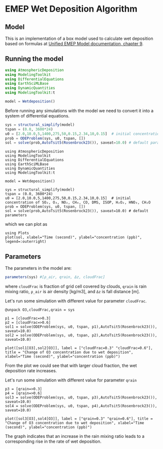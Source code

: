 # EMEP Wet Deposition Algorithm
## Model
This is an implementation of a box model used to calculate wet deposition based on formulas at [Unified EMEP Model documentation, chapter 9](https://www.emep.int/publ/reports/2003/emep_report_1_part1_2003.pdf).

## Running the model
```julia 
using AtmosphericDeposition
using ModelingToolkit
using DifferentialEquations
using EarthSciMLBase
using DynamicQuantities
using ModelingToolkit:t

model = Wetdeposition()
```

Before running any simulations with the model we need to convert it into a system of differential equations.
```julia 
sys = structural_simplify(model)
tspan = (0.0, 3600*24)
u0 = [2.0,10.0,5,1400,275,50,0.15,2.34,10,0.15]  # initial concentration of SO₂, O₃, NO₂, CH₄, CO, DMS, ISOP, H₂O₂, HNO₃, CH₂O
prob = ODEProblem(sys, u0, tspan, [])
sol = solve(prob,AutoTsit5(Rosenbrock23()), saveat=10.0) # default parameters
```

```@setup 1
using AtmosphericDeposition
using ModelingToolkit
using DifferentialEquations
using EarthSciMLBase
using DynamicQuantities
using ModelingToolkit:t

model = Wetdeposition()

sys = structural_simplify(model)
tspan = (0.0, 3600*24)
u0 = [2.0,10.0,5,1400,275,50,0.15,2.34,10,0.15]  # initial concentration of SO₂, O₃, NO₂, CH₄, CO, DMS, ISOP, H₂O₂, HNO₃, CH₂O
prob = ODEProblem(sys, u0, tspan, [])
sol = solve(prob,AutoTsit5(Rosenbrock23()), saveat=10.0) # default parameters
```

which we can plot as
```@example 1
using Plots
plot(sol, xlabel="Time (second)", ylabel="concentration (ppb)", legend=:outerright)
```

## Parameters
The parameters in the model are:
```julia @example 1
parameters(sys) #[ρ_air, qrain, Δz, cloudFrac]
```
where ```cloudFrac``` is fraction of grid cell covered by clouds, ```qrain``` is rain mixing ratio, ```ρ_air``` is air density [kg/m3], and ```Δz``` is fall distance [m].

Let's run some simulation with different value for parameter ```cloudFrac```. 
```@example 1
@unpack O3,cloudFrac,qrain = sys

p1 = [cloudFrac=>0.3]
p2 = [cloudFrac=>0.6]
sol1 = solve(ODEProblem(sys, u0, tspan, p1),AutoTsit5(Rosenbrock23()), saveat=10.0)
sol2 = solve(ODEProblem(sys, u0, tspan, p2),AutoTsit5(Rosenbrock23()), saveat=10.0)

plot([sol1[O3],sol2[O3]], label = ["cloudFrac=0.3" "cloudFrac=0.6"], title = "Change of O3 concentration due to wet deposition", xlabel="Time (second)", ylabel="concentration (ppb)")
```
From the plot we could see that with larger cloud fraction, the wet deposition rate increases. 

Let's run some simulation with different value for parameter ```qrain``` 
```@example 1
p3 = [qrain=>0.3]
p4 = [qrain=>0.6]
sol3 = solve(ODEProblem(sys, u0, tspan, p3),AutoTsit5(Rosenbrock23()), saveat=10.0)
sol4 = solve(ODEProblem(sys, u0, tspan, p4),AutoTsit5(Rosenbrock23()), saveat=10.0)

plot([sol3[O3],sol4[O3]], label = ["qrain=0.3" "qrain=0.6"], title = "Change of O3 concentration due to wet deposition", xlabel="Time (second)", ylabel="concentration (ppb)")
```
The graph indicates that an increase in the rain mixing ratio leads to a corresponding rise in the rate of wet deposition.

